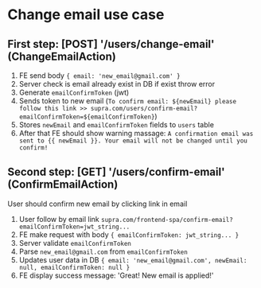 # Change email use case

## First step: [POST] '/users/change-email' (ChangeEmailAction)
1. FE send body `{ email: 'new_email@gmail.com' }`
2. Server check is email already exist in DB if exist throw error
3. Generate `emailConfirmToken` (jwt)
4. Sends token to new email (`To confirm email: ${newEmail} please follow this link >> supra.com/users/confirm-email?emailConfirmToken=${emailConfirmToken}`)
5. Stores `newEmail` and `emailConfirmToken` fields to `users` table
6. After that FE should show warning massage: `A confirmation email was sent to {{ newEmail }}. Your email will not be changed until you confirm!`

## Second step: [GET] '/users/confirm-email' (ConfirmEmailAction)
User should confirm new email by clicking link in email
1. User follow by email link `supra.com/frontend-spa/confirm-email?emailConfirmToken=jwt_string...`
2. FE make request with body `{ emailConfirmToken: jwt_string... }`
3. Server validate `emailConfirmToken`
4. Parse `new_email@gmail.com` from `emailConfirmToken` 
5. Updates user data in DB `{ email: 'new_email@gmail.com', newEmail: null, emailConfirmToken: null }`
6. FE display success message: 'Great! New email is applied!'
